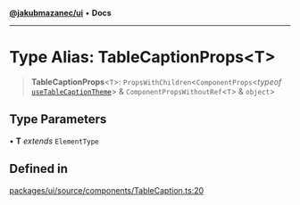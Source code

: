 [**@jakubmazanec/ui**](../README.md) • **Docs**

---

# Type Alias: TableCaptionProps\<T\>

> **TableCaptionProps**\<`T`\>: `PropsWithChildren`\<`ComponentProps`\<_typeof_
> [`useTableCaptionTheme`](../functions/useTableCaptionTheme.md)\> &
> `ComponentPropsWithoutRef`\<`T`\> & `object`\>

## Type Parameters

• **T** _extends_ `ElementType`

## Defined in

[packages/ui/source/components/TableCaption.ts:20](https://github.com/jakubmazanec/tools/blob/a5f92f7f2969c6804808173bd093f7dbafca1b9f/packages/ui/source/components/TableCaption.ts#L20)
